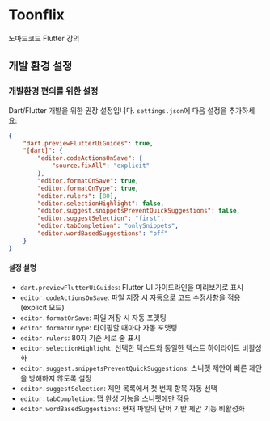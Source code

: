 # Toonflix

노마드코드 Flutter 강의

## 개발 환경 설정

### 개발환경 편의를 위한 설정

Dart/Flutter 개발을 위한 권장 설정입니다. `settings.json`에 다음 설정을 추가하세요:

```json
{
    "dart.previewFlutterUiGuides": true,
    "[dart]": {
        "editor.codeActionsOnSave": {
            "source.fixAll": "explicit"
        },
        "editor.formatOnSave": true,
        "editor.formatOnType": true,
        "editor.rulers": [80],
        "editor.selectionHighlight": false,
        "editor.suggest.snippetsPreventQuickSuggestions": false,
        "editor.suggestSelection": "first",
        "editor.tabCompletion": "onlySnippets",
        "editor.wordBasedSuggestions": "off"
    }
}
```

#### 설정 설명

-   `dart.previewFlutterUiGuides`: Flutter UI 가이드라인을 미리보기로 표시
-   `editor.codeActionsOnSave`: 파일 저장 시 자동으로 코드 수정사항을 적용 (explicit 모드)
-   `editor.formatOnSave`: 파일 저장 시 자동 포맷팅
-   `editor.formatOnType`: 타이핑할 때마다 자동 포맷팅
-   `editor.rulers`: 80자 기준 세로 줄 표시
-   `editor.selectionHighlight`: 선택한 텍스트와 동일한 텍스트 하이라이트 비활성화
-   `editor.suggest.snippetsPreventQuickSuggestions`: 스니펫 제안이 빠른 제안을 방해하지 않도록 설정
-   `editor.suggestSelection`: 제안 목록에서 첫 번째 항목 자동 선택
-   `editor.tabCompletion`: 탭 완성 기능을 스니펫에만 적용
-   `editor.wordBasedSuggestions`: 현재 파일의 단어 기반 제안 기능 비활성화
